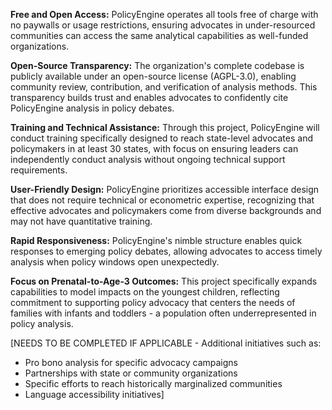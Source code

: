 **Free and Open Access:**
PolicyEngine operates all tools free of charge with no paywalls or usage restrictions, ensuring advocates in under-resourced communities can access the same analytical capabilities as well-funded organizations.

**Open-Source Transparency:**
The organization's complete codebase is publicly available under an open-source license (AGPL-3.0), enabling community review, contribution, and verification of analysis methods. This transparency builds trust and enables advocates to confidently cite PolicyEngine analysis in policy debates.

**Training and Technical Assistance:**
Through this project, PolicyEngine will conduct training specifically designed to reach state-level advocates and policymakers in at least 30 states, with focus on ensuring leaders can independently conduct analysis without ongoing technical support requirements.

**User-Friendly Design:**
PolicyEngine prioritizes accessible interface design that does not require technical or econometric expertise, recognizing that effective advocates and policymakers come from diverse backgrounds and may not have quantitative training.

**Rapid Responsiveness:**
PolicyEngine's nimble structure enables quick responses to emerging policy debates, allowing advocates to access timely analysis when policy windows open unexpectedly.

**Focus on Prenatal-to-Age-3 Outcomes:**
This project specifically expands capabilities to model impacts on the youngest children, reflecting commitment to supporting policy advocacy that centers the needs of families with infants and toddlers - a population often underrepresented in policy analysis.

[NEEDS TO BE COMPLETED IF APPLICABLE - Additional initiatives such as:
- Pro bono analysis for specific advocacy campaigns
- Partnerships with state or community organizations
- Specific efforts to reach historically marginalized communities
- Language accessibility initiatives]
